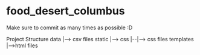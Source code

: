 # food_desert_columbus

Make sure to commit as many times as possible :D

Project Structure
data
|--> csv files
static
|--> css
|--|--> css files
templates
|-->html files
